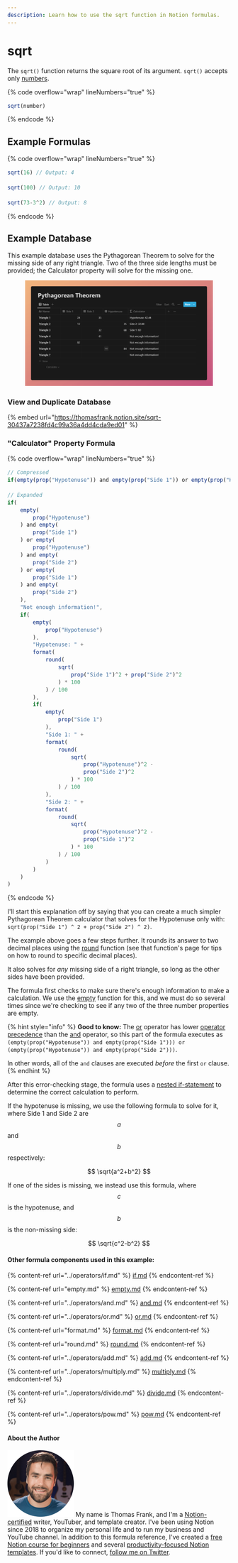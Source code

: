 ```yaml
---
description: Learn how to use the sqrt function in Notion formulas.
---
```


# sqrt

The `sqrt()` function returns the square root of its argument. `sqrt()` accepts only [numbers](../../formula-basics/data-types/number.md).

{% code overflow="wrap" lineNumbers="true" %}
```jsx
sqrt(number)
```
{% endcode %}

## Example Formulas

{% code overflow="wrap" lineNumbers="true" %}
```jsx
sqrt(16) // Output: 4

sqrt(100) // Output: 10

sqrt(73-3^2) // Output: 8
```
{% endcode %}

## Example Database

This example database uses the Pythagorean Theorem to solve for the missing side of any right triangle. Two of the three side lengths must be provided; the Calculator property will solve for the missing one.

<figure><img src="../../.gitbook/assets/Sqrt Function - Square Root - Notion Formulas (1).png" alt=""><figcaption></figcaption></figure>

### View and Duplicate Database

{% embed url="https://thomasfrank.notion.site/sqrt-30437a7238fd4c99a36a4dd4cda9ed01" %}

### "Calculator" Property Formula

{% code overflow="wrap" lineNumbers="true" %}
```jsx
// Compressed
if(empty(prop("Hypotenuse")) and empty(prop("Side 1")) or empty(prop("Hypotenuse")) and empty(prop("Side 2")) or empty(prop("Side 1")) and empty(prop("Side 2")), "Not enough information!", if(empty(prop("Hypotenuse")), "Hypotenuse: " + format(round(sqrt(prop("Side 1") ^ 2 + prop("Side 2") ^ 2) * 100) / 100), if(empty(prop("Side 1")), "Side 1: " + format(round(sqrt(prop("Hypotenuse") ^ 2 - prop("Side 2") ^ 2) * 100) / 100), "Side 2: " + format(round(sqrt(prop("Hypotenuse") ^ 2 - prop("Side 1") ^ 2) * 100) / 100))))

// Expanded
if(
    empty(
        prop("Hypotenuse")
    ) and empty(
        prop("Side 1")
    ) or empty(
        prop("Hypotenuse")
    ) and empty(
        prop("Side 2")
    ) or empty(
        prop("Side 1")
    ) and empty(
        prop("Side 2")
    ),
    "Not enough information!",
    if(
        empty(
            prop("Hypotenuse")
        ),
        "Hypotenuse: " +
        format(
            round(
                sqrt(
                    prop("Side 1")^2 + prop("Side 2")^2
                ) * 100
            ) / 100
        ),
        if(
            empty(
                prop("Side 1")
            ),
            "Side 1: " + 
            format(
                round(
                    sqrt(
                        prop("Hypotenuse")^2 - 
                        prop("Side 2")^2
                    ) * 100
                ) / 100
            ),
            "Side 2: " + 
            format(
                round(
                    sqrt(
                        prop("Hypotenuse")^2 - 
                        prop("Side 1")^2
                    ) * 100
                ) / 100
            )
        )
    )
)
```
{% endcode %}

I'll start this explanation off by saying that you can create a much simpler Pythagorean Theorem calculator that solves for the Hypotenuse only with: `sqrt(prop("Side 1") ^ 2 + prop("Side 2") ^ 2)`.

The example above goes a few steps further. It rounds its answer to two decimal places using the [round](round.md) function (see that function's page for tips on how to round to specific decimal places).

It also solves for _any_ missing side of a right triangle, so long as the other sides have been provided.

The formula first checks to make sure there's enough information to make a calculation. We use the [empty](https://app.gitbook.com/o/uX0b6x9kReic3MbNhHWv/s/WPoeEmtiEf1Sk7i11bvB/) function for this, and we must do so several times since we're checking to see if any two of the three number properties are empty.

{% hint style="info" %}
**Good to know:** The [or](../operators/or.md) operator has lower [operator precedence](../../reference/operator-precedence-and-associativity.md) than the [and](../operators/and.md) operator, so this part of the formula executes as `(empty(prop("Hypotenuse")) and empty(prop("Side 1"))) or (empty(prop("Hypotenuse")) and empty(prop("Side 2")))`.

In other words, all of the `and` clauses are executed _before_ the first `or` clause.
{% endhint %}

After this error-checking stage, the formula uses a [nested if-statement](../operators/if.md#nested-if-then-statements) to determine the correct calculation to perform.

If the hypotenuse is missing, we use the following formula to solve for it, where Side 1 and Side 2 are $$a$$ and $$b$$  respectively:

$$
\sqrt{a^2+b^2}
$$

If one of the sides is missing, we instead use this formula, where $$c$$ is the hypotenuse, and $$b$$ is the non-missing side:

$$
\sqrt{c^2-b^2}
$$

#### Other formula components used in this example:

{% content-ref url="../operators/if.md" %}
[if.md](../operators/if.md)
{% endcontent-ref %}

{% content-ref url="empty.md" %}
[empty.md](empty.md)
{% endcontent-ref %}

{% content-ref url="../operators/and.md" %}
[and.md](../operators/and.md)
{% endcontent-ref %}

{% content-ref url="../operators/or.md" %}
[or.md](../operators/or.md)
{% endcontent-ref %}

{% content-ref url="format.md" %}
[format.md](format.md)
{% endcontent-ref %}

{% content-ref url="round.md" %}
[round.md](round.md)
{% endcontent-ref %}

{% content-ref url="../operators/add.md" %}
[add.md](../operators/add.md)
{% endcontent-ref %}

{% content-ref url="../operators/multiply.md" %}
[multiply.md](../operators/multiply.md)
{% endcontent-ref %}

{% content-ref url="../operators/divide.md" %}
[divide.md](../operators/divide.md)
{% endcontent-ref %}

{% content-ref url="../operators/pow.md" %}
[pow.md](../operators/pow.md)
{% endcontent-ref %}

#### About the Author

<img src="../../.gitbook/assets/Notion Fundamentals with Thomas Frank - Avatar 2021 compressed (1).png" alt="" data-size="line"> My name is Thomas Frank, and I'm a [Notion-certified](https://www.credly.com/badges/95fae13a-17bf-4b4a-a3d2-d58c8a3e6a2a/public\_url) writer, YouTuber, and template creator. I've been using Notion since 2018 to organize my personal life and to run my business and YouTube channel. In addition to this formula reference, I've created a [free Notion course for beginners](https://thomasjfrank.com/fundamentals/) and several [productivity-focused Notion templates](https://thomasjfrank.com/templates/). If you'd like to connect, [follow me on Twitter](https://twitter.com/TomFrankly).
